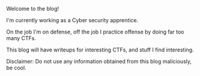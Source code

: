 Welcome to the blog!

I'm currently working as a Cyber security apprentice. 

On the job I'm on defense, off the job I practice offense by doing far too many CTFs.

This blog will have writeups for interesting CTFs, and stuff I find interesting.

Disclaimer: Do not use any information 
obtained from this blog maliciously, be cool.
